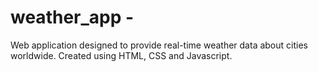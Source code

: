 # weather_app - 
Web application designed to provide real-time weather data about cities worldwide. Created using HTML, CSS and Javascript.

